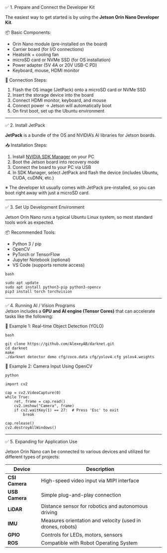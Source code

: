 ✅ 1. Prepare and Connect the Developer Kit

The easiest way to get started is by using the **Jetson Orin Nano Developer Kit**.

📦 Basic Components:

- Orin Nano module (pre-installed on the board)  
- Carrier board (for I/O connections)  
- Heatsink + cooling fan  
- microSD card or NVMe SSD (for OS installation)  
- Power adapter (5V 4A or 20V USB-C PD)  
- Keyboard, mouse, HDMI monitor  

🧷 Connection Steps:

1. Flash the OS image (JetPack) onto a microSD card or NVMe SSD  
2. Insert the storage device into the board  
3. Connect HDMI monitor, keyboard, and mouse  
4. Connect power → Jetson will automatically boot  
5. On first boot, set up the Ubuntu environment  

---

✅ 2. Install JetPack

**JetPack** is a bundle of the OS and NVIDIA’s AI libraries for Jetson boards.

📥 Installation Steps:

1. Install [NVIDIA SDK Manager](https://developer.nvidia.com/nvidia-sdk-manager) on your PC  
2. Boot the Jetson board into recovery mode  
3. Connect the board to your PC via USB  
4. In SDK Manager, select JetPack and flash the device (includes Ubuntu, CUDA, cuDNN, etc.)

※ The developer kit usually comes with JetPack pre-installed, so you can boot right away with just a microSD card.

---

✅ 3. Set Up Development Environment

Jetson Orin Nano runs a typical Ubuntu Linux system, so most standard tools work as expected.

📦 Recommended Tools:

- Python 3 / pip  
- OpenCV  
- PyTorch or TensorFlow  
- Jupyter Notebook (optional)  
- VS Code (supports remote access)

```
bash

sudo apt update
sudo apt install python3-pip python3-opencv
pip3 install torch torchvision
```

---

✅ 4. Running AI / Vision Programs  
Jetson includes a **GPU and AI engine (Tensor Cores)** that can accelerate tasks like the following:

📌 Example 1: Real-time Object Detection (YOLO)

```
bash

git clone https://github.com/AlexeyAB/darknet.git
cd darknet
make
./darknet detector demo cfg/coco.data cfg/yolov4.cfg yolov4.weights
```

📌 Example 2: Camera Input Using OpenCV

```
python

import cv2

cap = cv2.VideoCapture(0)
while True:
    ret, frame = cap.read()
    cv2.imshow("Camera", frame)
    if cv2.waitKey(1) == 27:  # Press 'Esc' to exit
        break

cap.release()
cv2.destroyAllWindows()
```

---

✅ 5. Expanding for Application Use

Jetson Orin Nano can be connected to various devices and utilized for different types of projects:

| Device       | Description                                          |
|--------------|------------------------------------------------------|
| **CSI Camera** | High-speed video input via MIPI interface            |
| **USB Camera** | Simple plug-and-play connection                      |
| **LiDAR**      | Distance sensor for robotics and autonomous driving |
| **IMU**        | Measures orientation and velocity (used in drones, robots) |
| **GPIO**       | Controls for LEDs, motors, sensors                  |
| **ROS**        | Compatible with Robot Operating System              |
